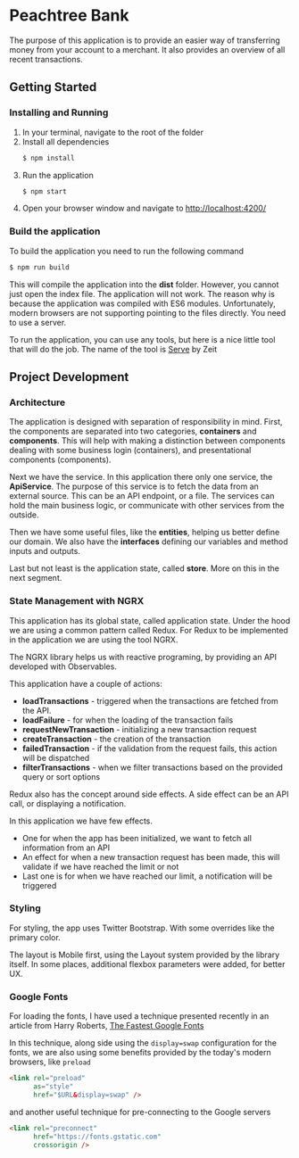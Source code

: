 # Peachtree Bank

The purpose of this application is to provide an easier way of transferring money from your account to a merchant. It also provides 
an overview of all recent transactions.

## Getting Started

### Installing and Running

1. In your terminal, navigate to the root of the folder
2. Install all dependencies
    ```bash
    $ npm install
    ```
3. Run the application
    ```bash
    $ npm start
    ```
4. Open your browser window and navigate to [http://localhost:4200/](http://localhost:4200/)
### Build the application

To build the application you need to run the following command
```bash
$ npm run build
```
This will compile the application into the **dist** folder. However, you cannot just open the index file. The application will not work.
The reason why is because the application was compiled with ES6 modules. Unfortunately, modern browsers are not supporting
pointing to the files directly. You need to use a server.

To run the application, you can use any tools, but here is a nice little tool that will do the job. The name of the tool is [Serve](https://www.npmjs.com/package/serve) by Zeit

## Project Development

### Architecture

The application is designed with separation of responsibility in mind. First, the components are separated into two categories, **containers** and **components**.
This will help with making a distinction between components dealing with some business login (containers), and presentational components (components).

Next we have the service. In this application there only one service, the **ApiService**. The purpose of this service is to fetch the data from an external source.
This can be an API endpoint, or a file. The services can hold the main business logic, or communicate with other services from the outside.

Then we have some useful files, like the **entities**, helping us better define our domain. We also have the **interfaces** defining our variables and method inputs and outputs.

Last but not least is the application state, called **store**. More on this in the next segment.

### State Management with NGRX

This application has its global state, called application state. Under the hood we are using a common pattern called Redux. For Redux to be implemented in the application
we are using the tool NGRX.

The NGRX library helps us with reactive programing, by providing an API developed with Observables.

This application have a couple of actions:
* **loadTransactions** - triggered when the transactions are fetched from the API.
* **loadFailure** - for when the loading of the transaction fails 
* **requestNewTransaction** - initializing a new transaction request
* **createTransaction** - the creation of the transaction
* **failedTransaction** - if the validation from the request fails, this action will be dispatched
* **filterTransactions** - when we filter transactions based on the provided query or sort options

Redux also has the concept around side effects. A side effect can be an API call, or displaying a notification.

In this application we have few effects.
* One for when the app has been initialized, we want to fetch all information from an API
* An effect for when a new transaction request has been made, this will validate if we have reached the limit or not
* Last one is for when we have reached our limit, a notification will be triggered

### Styling

For styling, the app uses Twitter Bootstrap. With some overrides like the primary color.

The layout is Mobile first, using the Layout system provided by the library itself. In some places, additional flexbox parameters were added, for better UX.

### Google Fonts

For loading the fonts, I have used a technique presented recently in an article from Harry Roberts, [The Fastest Google Fonts](https://csswizardry.com/2020/05/the-fastest-google-fonts/)

In this technique, along side using the `display=swap` configuration for the fonts, we are also using some benefits provided by the today's modern browsers,
like `preload`
```html
<link rel="preload"
      as="style"
      href="$URL&display=swap" />
```

and another useful technique for pre-connecting to the Google servers
```html
<link rel="preconnect"
      href="https://fonts.gstatic.com"
      crossorigin />
```
